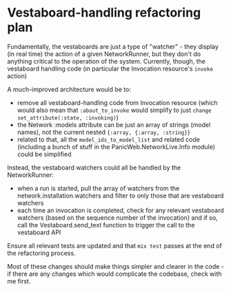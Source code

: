 # Vestaboard-handling refactoring plan

Fundamentally, the vestaboards are just a type of "watcher" - they display (in
real time) the action of a given NetworkRunner, but they don't do anything
critical to the operation of the system. Currently, though, the vestaboard
handling code (in particular the Invocation resource's `invoke` action)

A much-improved architecture would be to:

- remove all vestaboard-handling code from Invocation resource (which would also
  mean that `:about_to_invoke` would simplify to just
  `change set_attribute(:state, :invoking)`)
- the Network :models attribute can be just an array of strings (model names),
  not the current nested `{:array, {:array, :string}}`
- related to that, all the `model_ids_to_model_list` and related code (including
  a bunch of stuff in the PanicWeb.NetworkLive.Info module) could be simplified

Instead, the vestaboard watchers could all be handled by the NetworkRunner:

- when a run is started, pull the array of watchers from the
  network.installation.watchers and filter to only those that are vestaboard
  watchers
- each time an invocation is completed, check for any relevant vestaboard
  watchers (based on the sequence number of the invocation) and if so, call the
  Vestaboard.send_text function to trigger the call to the vestaboard API

Ensure all relevant tests are updated and that `mix test` passes at the end of
the refactoring process.

Most of these changes should make things simpler and clearer in the code - if
there are any changes which would complicate the codebase, check with me first.

